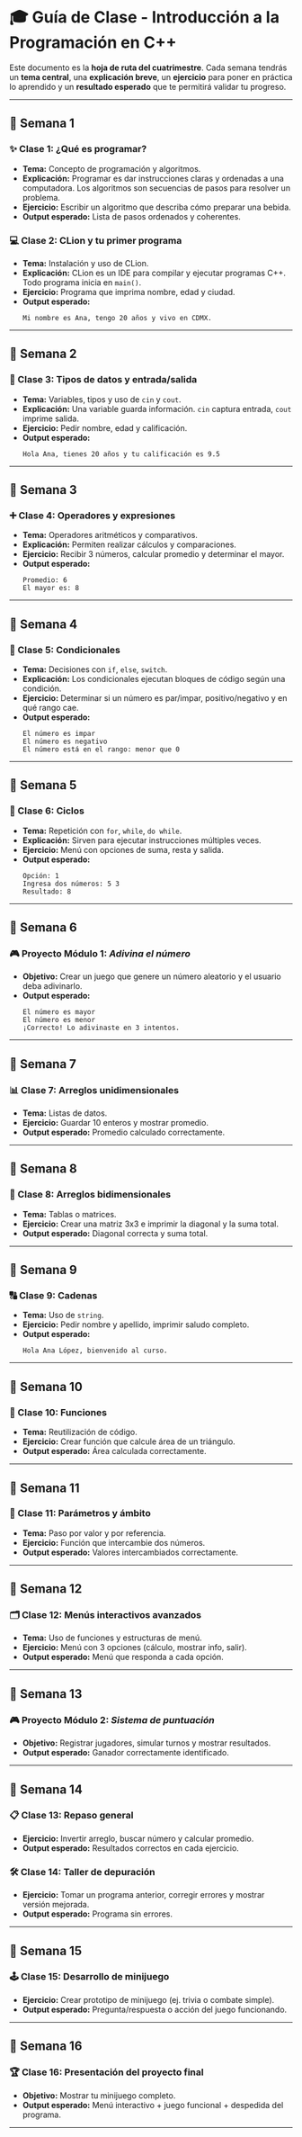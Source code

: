 # 🎓 Guía de Clase - Introducción a la Programación en C++

Este documento es la **hoja de ruta del cuatrimestre**. Cada semana tendrás un **tema central**, una **explicación breve**, un **ejercicio** para poner en práctica lo aprendido y un **resultado esperado** que te permitirá validar tu progreso.

---

## 📅 Semana 1
### ✨ Clase 1: ¿Qué es programar?
- **Tema:** Concepto de programación y algoritmos.
- **Explicación:** Programar es dar instrucciones claras y ordenadas a una computadora. Los algoritmos son secuencias de pasos para resolver un problema.
- **Ejercicio:** Escribir un algoritmo que describa cómo preparar una bebida.
- **Output esperado:** Lista de pasos ordenados y coherentes.

### 💻 Clase 2: CLion y tu primer programa
- **Tema:** Instalación y uso de CLion.
- **Explicación:** CLion es un IDE para compilar y ejecutar programas C++. Todo programa inicia en `main()`.
- **Ejercicio:** Programa que imprima nombre, edad y ciudad.
- **Output esperado:**
  ```
  Mi nombre es Ana, tengo 20 años y vivo en CDMX.
  ```

---

## 📅 Semana 2
### 🔢 Clase 3: Tipos de datos y entrada/salida
- **Tema:** Variables, tipos y uso de `cin` y `cout`.
- **Explicación:** Una variable guarda información. `cin` captura entrada, `cout` imprime salida.
- **Ejercicio:** Pedir nombre, edad y calificación.
- **Output esperado:**
  ```
  Hola Ana, tienes 20 años y tu calificación es 9.5
  ```

---

## 📅 Semana 3
### ➕ Clase 4: Operadores y expresiones
- **Tema:** Operadores aritméticos y comparativos.
- **Explicación:** Permiten realizar cálculos y comparaciones.
- **Ejercicio:** Recibir 3 números, calcular promedio y determinar el mayor.
- **Output esperado:**
  ```
  Promedio: 6
  El mayor es: 8
  ```

---

## 📅 Semana 4
### 🔀 Clase 5: Condicionales
- **Tema:** Decisiones con `if`, `else`, `switch`.
- **Explicación:** Los condicionales ejecutan bloques de código según una condición.
- **Ejercicio:** Determinar si un número es par/impar, positivo/negativo y en qué rango cae.
- **Output esperado:**
  ```
  El número es impar
  El número es negativo
  El número está en el rango: menor que 0
  ```

---

## 📅 Semana 5
### 🔁 Clase 6: Ciclos
- **Tema:** Repetición con `for`, `while`, `do while`.
- **Explicación:** Sirven para ejecutar instrucciones múltiples veces.
- **Ejercicio:** Menú con opciones de suma, resta y salida.
- **Output esperado:**
  ```
  Opción: 1
  Ingresa dos números: 5 3
  Resultado: 8
  ```

---

## 📅 Semana 6
### 🎮 Proyecto Módulo 1: *Adivina el número*
- **Objetivo:** Crear un juego que genere un número aleatorio y el usuario deba adivinarlo.
- **Output esperado:**
  ```
  El número es mayor
  El número es menor
  ¡Correcto! Lo adivinaste en 3 intentos.
  ```

---

## 📅 Semana 7
### 📊 Clase 7: Arreglos unidimensionales
- **Tema:** Listas de datos.
- **Ejercicio:** Guardar 10 enteros y mostrar promedio.
- **Output esperado:** Promedio calculado correctamente.

---

## 📅 Semana 8
### 🧩 Clase 8: Arreglos bidimensionales
- **Tema:** Tablas o matrices.
- **Ejercicio:** Crear una matriz 3x3 e imprimir la diagonal y la suma total.
- **Output esperado:** Diagonal correcta y suma total.

---

## 📅 Semana 9
### 🔠 Clase 9: Cadenas
- **Tema:** Uso de `string`.
- **Ejercicio:** Pedir nombre y apellido, imprimir saludo completo.
- **Output esperado:**
  ```
  Hola Ana López, bienvenido al curso.
  ```

---

## 📅 Semana 10
### 📐 Clase 10: Funciones
- **Tema:** Reutilización de código.
- **Ejercicio:** Crear función que calcule área de un triángulo.
- **Output esperado:** Área calculada correctamente.

---

## 📅 Semana 11
### 🔄 Clase 11: Parámetros y ámbito
- **Tema:** Paso por valor y por referencia.
- **Ejercicio:** Función que intercambie dos números.
- **Output esperado:** Valores intercambiados correctamente.

---

## 📅 Semana 12
### 🗂️ Clase 12: Menús interactivos avanzados
- **Tema:** Uso de funciones y estructuras de menú.
- **Ejercicio:** Menú con 3 opciones (cálculo, mostrar info, salir).
- **Output esperado:** Menú que responda a cada opción.

---

## 📅 Semana 13
### 🎮 Proyecto Módulo 2: *Sistema de puntuación*
- **Objetivo:** Registrar jugadores, simular turnos y mostrar resultados.
- **Output esperado:** Ganador correctamente identificado.

---

## 📅 Semana 14
### 📋 Clase 13: Repaso general
- **Ejercicio:** Invertir arreglo, buscar número y calcular promedio.
- **Output esperado:** Resultados correctos en cada ejercicio.

### 🛠️ Clase 14: Taller de depuración
- **Ejercicio:** Tomar un programa anterior, corregir errores y mostrar versión mejorada.
- **Output esperado:** Programa sin errores.

---

## 📅 Semana 15
### 🕹️ Clase 15: Desarrollo de minijuego
- **Ejercicio:** Crear prototipo de minijuego (ej. trivia o combate simple).
- **Output esperado:** Pregunta/respuesta o acción del juego funcionando.

---

## 📅 Semana 16
### 🏆 Clase 16: Presentación del proyecto final
- **Objetivo:** Mostrar tu minijuego completo.
- **Output esperado:** Menú interactivo + juego funcional + despedida del programa.

---